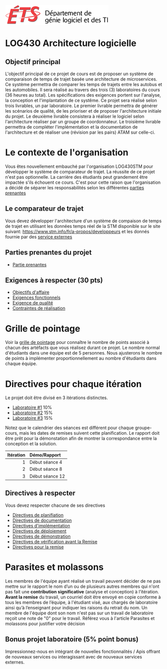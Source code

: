 ![log](doc/exigences/assets/logo-logti.png)
# LOG430 Architecture logicielle

## Objectif principal
L'objectif principal de ce projet de cours est de proposer un système de comparaison de temps de trajet basée une architecture de microservices. Ce système permettra de comparer les temps de trajets entre les autobus et les automobiles.  Il sera réalisé au travers des trois (3) laboratoires du cours (36 heures au total). Les spécifications des exigences portent sur l'analyse, la conception et l'implantation de ce systême. Ce projet sera réalisé selon trois livrables, un par laboratoire. Le premier livrable permettra de générer les scénarios de qualité, de les prioriser et de proposer l'architecture initiale du projet. Le deuxième livrable consistera à réaliser le logiciel selon l'architecture réaliser par un groupe de coordonnateur. Le troisième livrable permettra de compléter l'implémentation et la documentation de l'architecture et de réaliser une (révision par les pairs) ATAM sur celle-ci.



# Le contexte de l'organisation
Vous êtes nouvellement embauché par l'organisation LOG430STM pour développer le système de comparateur de trajet.  La réussite de ce projet n'est pas optionnelle. La carrière des étudiants peut grandement être impactée s'ils échouent ce cours. C'est pour cette raison que l'organisation a décidé de séparer les responsabilités selon les différentes [parties prenantes](doc/exigences/partiePrenantes.md)


## Le comparateur de trajet
Vous devez développer l'architecture d'un système de compaison de temps de trajet en utilisant les données temps réel de la STM disponible sur le site suivant: https://www.stm.info/fr/a-propos/developpeurs et les donnés fournie par des [service externes](doc/exigences/service-externe.md)

## Parties prenantes du projet
- [Partie prenantes](doc/exigences/partiePrenantes.md)

## Exigences à respecter (30 pts)
- [Objectifs d'affaire](doc/exigences/objectifs-affaire.md)
- [Exigences fonctionnels](doc/exigences/exigences-fonctionnelles.md) 
- [Exigence de qualité](doc/exigences/exigences-qualite.md)  
- [Contraintes de réalisation](doc/exigences/exigences-contraintes.md)

# Grille de pointage
Voir la [grille de pointage](doc/grille-pointage.xlsx) pour connaître le nombre de points associé à chacun des artéfacts que vous réalisez durant ce projet.
Le nombre normal d'étudiants dans une équipe est de 5 personnes. Nous ajusterons le nombre de points à implémenter proportionnellement au nombre d'étudiants dans chaque équipe.

# Directives pour chaque itération
Le projet doit être divisé en 3 itérations distinctes.  

- [Laboratoire #1](doc/exigences/laboratoire1.md) 10%
- [Laboratoire #2](doc/exigences/laboratoire2.md) 15%
- [Laboratoire #3](doc/exigences/laboratoire3.md) 15%

Notez que le calendrier des séances est différent pour chaque groupe-cours, mais les dates de remises suivent cette planification. Le rapport doit être prêt pour la démonstation afin de montrer la correspondance entre la conception et la solution.

| Itération |Démo/Rapport   |
| --------: |:--------------|
|         1 |Début séance 4|
|         2 |Début séance 8|
|         3 |Début séance 12|

  
## Directives à respecter
Vous devez respecter chacune de ses directives
- [Directives de planifiation](doc/exigences/directive-planification.md)
- [Directives de documentation](doc/exigences/directive-documentation.md)
- [Directives d'implémentation](doc/exigences/directive-implementation.md)
- [Directives de déploiement](doc/exigences/directive-deploiement.md)
- [Directives de démonstration](doc/exigences/directive-demonstration.md)
- [Directives de vérification avant la Remise](doc/exigences/directive-verification-avant-remise.md)
- [Directives pour la remise](doc/exigences/directive-remise.md)
# Parasites et molassons
Les membres de l'équipe ayant réalisé un travail peuvent décider de ne pas mettre sur le rapport le nom d’un ou de plusieurs autres membres qui n'ont pas fait une **contribution significative** (analyse et conception) à l’itération. **Avant la remise** du travail, un courriel doit être envoyé en copie conforme à tous les membres de l’équipe, à l'étudiant visé, aux chargés de laboratoire ainsi qu’à l’enseignant pour indiquer les raisons du retrait du nom. Un membre de l'équipe dont son nom n'est pas sur un travail de laboratoire reçoit une note de "0" pour le travail. Référez vous à l'article Parasites et molassons pour justifier votre décision

## Bonus projet laboratoire (5% point bonus)
Impressionnez-nous en intégrant de nouvelles fonctionnalités / Apis offrant de nouveaux services ou interagissant avec de nouveaux services externes.


